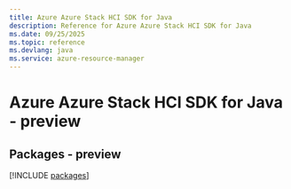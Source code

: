 ```yaml
---
title: Azure Azure Stack HCI SDK for Java
description: Reference for Azure Azure Stack HCI SDK for Java
ms.date: 09/25/2025
ms.topic: reference
ms.devlang: java
ms.service: azure-resource-manager
---
```

# Azure Azure Stack HCI SDK for Java - preview
## Packages - preview
[!INCLUDE [packages](azure-stack-hci-index.md)]